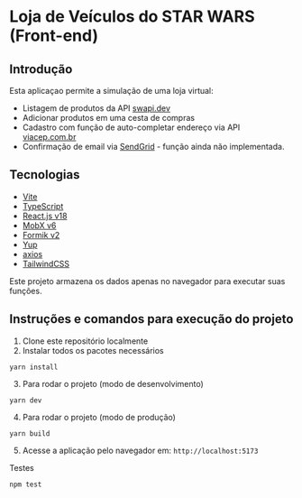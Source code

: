 # Loja de Veículos do STAR WARS (Front-end)

## Introdução

Esta aplicaçao permite a simulação de uma loja virtual:

- Listagem de produtos da API [swapi.dev](https://swapi.dev)
- Adicionar produtos em uma cesta de compras
- Cadastro com função de auto-completar endereço via API [viacep.com.br](viacep.com.br)
- Confirmação de email via [SendGrid](https://sendgrid.com/) - função ainda não implementada.

## Tecnologias

- [Vite](https://vitejs.dev/)
- [TypeScript](https://www.typescriptlang.org/)
- [React.js v18](https://reactjs.org/)
- [MobX v6](https://mobx.js.org/README.html)
- [Formik v2](https://formik.org/)
- [Yup](https://github.com/jquense/yup)
- [axios](axios)
- [TailwindCSS](https://tailwindcss.com/)

Este projeto armazena os dados apenas no navegador para executar suas funções.

## Instruções e comandos para execução do projeto

1. Clone este repositório localmente
2. Instalar todos os pacotes necessários

```
yarn install
```

3. Para rodar o projeto (modo de desenvolvimento)

```
yarn dev
```

4. Para rodar o projeto (modo de produção)

```
yarn build
```

5. Acesse a aplicação pelo navegador em: `http://localhost:5173`

Testes

```
npm test
```
